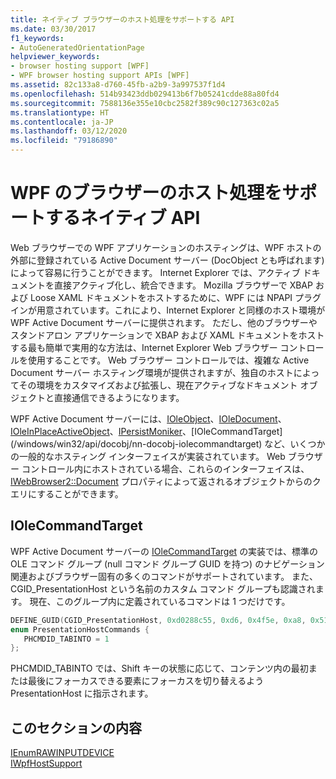 ```yaml
---
title: ネイティブ ブラウザーのホスト処理をサポートする API
ms.date: 03/30/2017
f1_keywords:
- AutoGeneratedOrientationPage
helpviewer_keywords:
- browser hosting support [WPF]
- WPF browser hosting support APIs [WPF]
ms.assetid: 82c133a8-d760-45fb-a2b9-3a997537f1d4
ms.openlocfilehash: 514b93423ddb029413b6f7b05241cdde88a80fd4
ms.sourcegitcommit: 7588136e355e10cbc2582f389c90c127363c02a5
ms.translationtype: HT
ms.contentlocale: ja-JP
ms.lasthandoff: 03/12/2020
ms.locfileid: "79186890"
---
```

# <a name="native-wpf-browser-hosting-support-apis"></a>WPF のブラウザーのホスト処理をサポートするネイティブ API
Web ブラウザーでの WPF アプリケーションのホスティングは、WPF ホストの外部に登録されている Active Document サーバー (DocObject とも呼ばれます) によって容易に行うことができます。 Internet Explorer では、アクティブ ドキュメントを直接アクティブ化し、統合できます。 Mozilla ブラウザーで XBAP および Loose XAML ドキュメントをホストするために、WPF には NPAPI プラグインが用意されています。これにより、Internet Explorer と同様のホスト環境が WPF Active Document サーバーに提供されます。 ただし、他のブラウザーやスタンドアロン アプリケーションで XBAP および XAML ドキュメントをホストする最も簡単で実用的な方法は、Internet Explorer Web ブラウザー コントロールを使用することです。 Web ブラウザー コントロールでは、複雑な Active Document サーバー ホスティング環境が提供されますが、独自のホストによってその環境をカスタマイズおよび拡張し、現在アクティブなドキュメント オブジェクトと直接通信できるようになります。  
  
 WPF Active Document サーバーには、[IOleObject](/windows/win32/api/oleidl/nn-oleidl-ioleobject)、[IOleDocument](/windows/win32/api/docobj/nn-docobj-ioledocument)、[IOleInPlaceActiveObject](/windows/win32/api/oleidl/nn-oleidl-ioleinplaceactiveobject)、[IPersistMoniker](https://docs.microsoft.com/previous-versions/windows/internet-explorer/ie-developer/platform-apis/ms775042(v=vs.85))、[IOleCommandTarget](/windows/win32/api/docobj/nn-docobj-iolecommandtarget) など、いくつかの一般的なホスティング インターフェイスが実装されています。 Web ブラウザー コントロール内にホストされている場合、これらのインターフェイスは、[IWebBrowser2::Document](https://docs.microsoft.com/previous-versions/aa752116(v=vs.85)) プロパティによって返されるオブジェクトからのクエリにすることができます。  
  
## <a name="iolecommandtarget"></a>IOleCommandTarget  
 WPF Active Document サーバーの [IOleCommandTarget](/windows/win32/api/docobj/nn-docobj-iolecommandtarget) の実装では、標準の OLE コマンド グループ (null コマンド グループ GUID を持つ) のナビゲーション関連およびブラウザー固有の多くのコマンドがサポートされています。 また、CGID_PresentationHost という名前のカスタム コマンド グループも認識されます。 現在、このグループ内に定義されているコマンドは 1 つだけです。  
  
```cpp  
DEFINE_GUID(CGID_PresentationHost, 0xd0288c55, 0xd6, 0x4f5e, 0xa8, 0x51, 0x79, 0xde, 0xc5, 0x1b, 0x10, 0xec);  
enum PresentationHostCommands {
   PHCMDID_TABINTO = 1
};  
```  
  
 PHCMDID_TABINTO では、Shift キーの状態に応じて、コンテンツ内の最初または最後にフォーカスできる要素にフォーカスを切り替えるよう PresentationHost に指示されます。  
  
## <a name="in-this-section"></a>このセクションの内容  
 [IEnumRAWINPUTDEVICE](ienumrawinputdevice.md)  
 [IWpfHostSupport](iwpfhostsupport.md)
